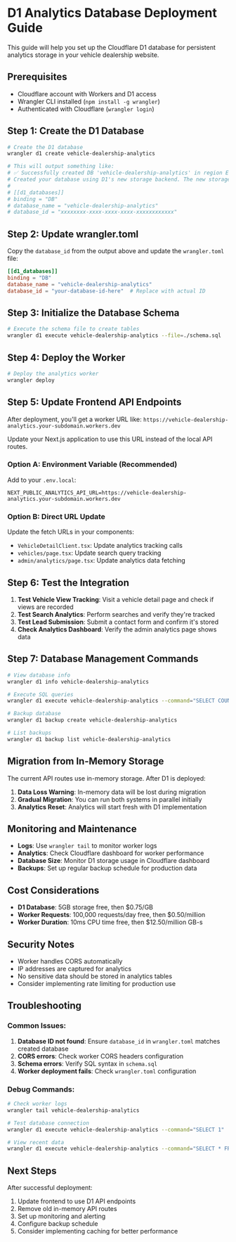 # D1 Analytics Database Deployment Guide

This guide will help you set up the Cloudflare D1 database for persistent analytics storage in your vehicle dealership website.

## Prerequisites

- Cloudflare account with Workers and D1 access
- Wrangler CLI installed (`npm install -g wrangler`)
- Authenticated with Cloudflare (`wrangler login`)

## Step 1: Create the D1 Database

```bash
# Create the D1 database
wrangler d1 create vehicle-dealership-analytics

# This will output something like:
# ✅ Successfully created DB 'vehicle-dealership-analytics' in region EEUR
# Created your database using D1's new storage backend. The new storage backend is not yet recommended for production workloads, but backs up your data via point-in-time restore.
# 
# [[d1_databases]]
# binding = "DB"
# database_name = "vehicle-dealership-analytics"
# database_id = "xxxxxxxx-xxxx-xxxx-xxxx-xxxxxxxxxxxx"
```

## Step 2: Update wrangler.toml

Copy the `database_id` from the output above and update the `wrangler.toml` file:

```toml
[[d1_databases]]
binding = "DB"
database_name = "vehicle-dealership-analytics"
database_id = "your-database-id-here"  # Replace with actual ID
```

## Step 3: Initialize the Database Schema

```bash
# Execute the schema file to create tables
wrangler d1 execute vehicle-dealership-analytics --file=./schema.sql
```

## Step 4: Deploy the Worker

```bash
# Deploy the analytics worker
wrangler deploy
```

## Step 5: Update Frontend API Endpoints

After deployment, you'll get a worker URL like:
`https://vehicle-dealership-analytics.your-subdomain.workers.dev`

Update your Next.js application to use this URL instead of the local API routes.

### Option A: Environment Variable (Recommended)

Add to your `.env.local`:
```
NEXT_PUBLIC_ANALYTICS_API_URL=https://vehicle-dealership-analytics.your-subdomain.workers.dev
```

### Option B: Direct URL Update

Update the fetch URLs in your components:
- `VehicleDetailClient.tsx`: Update analytics tracking calls
- `vehicles/page.tsx`: Update search query tracking
- `admin/analytics/page.tsx`: Update analytics data fetching

## Step 6: Test the Integration

1. **Test Vehicle View Tracking**: Visit a vehicle detail page and check if views are recorded
2. **Test Search Analytics**: Perform searches and verify they're tracked
3. **Test Lead Submission**: Submit a contact form and confirm it's stored
4. **Check Analytics Dashboard**: Verify the admin analytics page shows data

## Step 7: Database Management Commands

```bash
# View database info
wrangler d1 info vehicle-dealership-analytics

# Execute SQL queries
wrangler d1 execute vehicle-dealership-analytics --command="SELECT COUNT(*) FROM vehicle_views"

# Backup database
wrangler d1 backup create vehicle-dealership-analytics

# List backups
wrangler d1 backup list vehicle-dealership-analytics
```

## Migration from In-Memory Storage

The current API routes use in-memory storage. After D1 is deployed:

1. **Data Loss Warning**: In-memory data will be lost during migration
2. **Gradual Migration**: You can run both systems in parallel initially
3. **Analytics Reset**: Analytics will start fresh with D1 implementation

## Monitoring and Maintenance

- **Logs**: Use `wrangler tail` to monitor worker logs
- **Analytics**: Check Cloudflare dashboard for worker performance
- **Database Size**: Monitor D1 storage usage in Cloudflare dashboard
- **Backups**: Set up regular backup schedule for production data

## Cost Considerations

- **D1 Database**: 5GB storage free, then $0.75/GB
- **Worker Requests**: 100,000 requests/day free, then $0.50/million
- **Worker Duration**: 10ms CPU time free, then $12.50/million GB-s

## Security Notes

- Worker handles CORS automatically
- IP addresses are captured for analytics
- No sensitive data should be stored in analytics tables
- Consider implementing rate limiting for production use

## Troubleshooting

### Common Issues:

1. **Database ID not found**: Ensure `database_id` in `wrangler.toml` matches created database
2. **CORS errors**: Check worker CORS headers configuration
3. **Schema errors**: Verify SQL syntax in `schema.sql`
4. **Worker deployment fails**: Check `wrangler.toml` configuration

### Debug Commands:

```bash
# Check worker logs
wrangler tail vehicle-dealership-analytics

# Test database connection
wrangler d1 execute vehicle-dealership-analytics --command="SELECT 1"

# View recent data
wrangler d1 execute vehicle-dealership-analytics --command="SELECT * FROM vehicle_views ORDER BY timestamp DESC LIMIT 5"
```

## Next Steps

After successful deployment:

1. Update frontend to use D1 API endpoints
2. Remove old in-memory API routes
3. Set up monitoring and alerting
4. Configure backup schedule
5. Consider implementing caching for better performance
